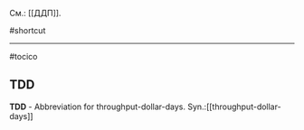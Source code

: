 См.: [[ДДП]].

#shortcut




<hr/>

#tocico

## TDD

<b>TDD</b> - Abbreviation for throughput-dollar-days. 
Syn.:[[throughput-dollar-days]]



